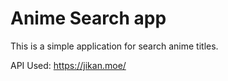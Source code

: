 # Anime Search app

This is a simple application for search anime titles.

API Used:
https://jikan.moe/
